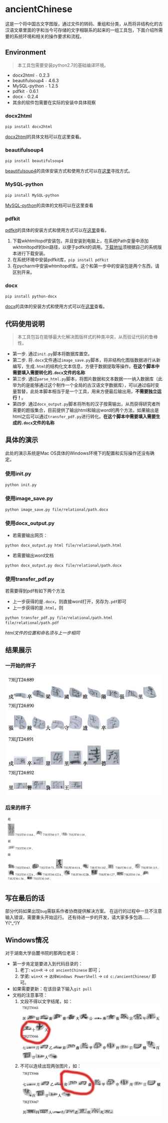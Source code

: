 # ancientChinese

这是一个将中国古文字图版，通过文件的转码、重组和分类，从而将非结构化的古汉语文章里面的字和当今可存储的文字相联系的起来的一组工具包，下面介绍所需要的系统环境和相关的操作要求和流程。

## Environment

> 本工具包需要安装python2.7的基础编译环境。

* docx2html `-` 0.2.3
* beautifulsoup4 `-` 4.6.3
* MySQL-python `-` 1.2.5
* pdfkit `-` 0.6.1
* docx `-` 0.2.4
* 其余的软件包需要在实际的安装中具体观察

### docx2html
    pip install docx2html
[docx2html](https://pypi.org/project/docx2html/)的具体文档可以在这里查看。

### beautifulsoup4
	pip install beautifulsoup4
[beautifulsoup4](https://pypi.org/project/beautifulsoup4/)的具体安装方式和使用方式可以在[这里](http://www.bkjia.com/Pythonjc/992499.html)寻找方式。

### MySQL-python
	pip install MySQL-python
[MySQL-python](https://pypi.org/project/MySQL-python/)的具体的文档可以在这里查看

### pdfkit
[pdfkit](https://pypi.org/project/pdfkit/)的具体的安装方式和使用方式可以在[这里](https://www.cnblogs.com/xingzhui/p/7887212.html)查看。

1. 下载wkhtmltopdf安装包，并且安装到电脑上，在系统Path变量中添加wkhtmltopdf的bin路径，以便于pdfkit的调用。[下载地址](https://wkhtmltopdf.org/downloads.html)须根据自己的系统版本进行下载安装。
2. 在系统环境中安装pdfkit库，`pip install pdfkit`
3. 在pycharm中安装whtmltopdf库。这个和第一步中的安装包是两个东西，请区别开来。

### docx
	pip install python-docx
[docx](https://pypi.org/project/python-docx/)的具体的安装方式和使用方式可以在[这里](https://blog.csdn.net/sinat_30711195/article/details/80725435?utm_source=blogxgwz0)查看。


## 代码使用说明

> 本工具包旨在能够最大化解决图版样式的种类冲突，从而验证代码的鲁棒性。

* 第一步. 通过`init.py`脚本将数据库置空。
* 第二步. 将`.docx`文件通过`image_save.py`脚本，将非结构化图版数据进行从新编写，生成`.html`的结构化文本信息，方便于数据提取等操作。**在这个脚本中需要填入需要转化的`.docx`文件的名称**
* 第三步. 通过`parse_html.py`脚本，将图片数据和文本数据一一纳入数据库（此举为的是能够通过这个制作一个全局的古汉语文字数据库），可以通过临时变量暂替，此处本脚本相当于是一个工具，用来方便最后输出用，**不需要独立运行！**。
* 第四步. 通过`docx_output.py`脚本将所有的汉子按需输出，从而获得研究者所需要的题版集合，目前提供了输出html和输出word的两个方法，如果输出是html之后可以通过`transfer_pdf.py`进行转化。**在这个脚本中需要填入需要生成的`.docx`文件的名称**

## 具体的演示

此处的演示系统是Mac OS具体的Windows环境下的配置和实际操作还没有确定。

### 使用init.py
	python init.py
### 使用image_save.py
	python image_save.py file/relational/path.docx
### 使用docx_output.py
* 若需要输出网页：
```
python docx_output.py html file/relational/path.html
```
* 若需要输出word文档
```
python docx_output.py docx file/relational/path.docx
```

### 使用transfer_pdf.py
若需要得到pdf有如下两个方法
* 上一步获得的是`.docx`，则直接word打开，另存为`.pdf`即可
* 上一步获得的是`.html`，则
```
python transfer_pdf.py file/relational/path.html file/relational/path.pdf
```
*html文件的位置和命名须与上一步相同*


## 结果展示
### 一开始的样子
![at first](first.png)
### 后来的样子
![at last](second.png)

## 写在最后的话
部分代码如果出现`bug`需联系作者协商提供解决方案。
在运行的过程中一旦不注意输入错误，需要重头开始运行。
还有待进一步的开发，请大家多多包涵……Y(^_^)Y

## Windows情况
对于湖南大学岳麓书院的那两位老哥：

* 第一步肯定是要进入到代码目录的：
  1. 老丁: `win+R` -> `cd ancientChinese` 即可；
  2. 学弟: `win+X` -> `选择Windows PowerShell` -> `cd c:/ancientChinese/` 即可。
* 如果需要更新：在该目录下输入`git pull`
* 文档的注意事项：
  1. 文段不得以文字结尾，如：
  ![cn](last_is_cn.png)
  1. 不可以连续出现两张图片，如：
  ![image](double_image.png)
